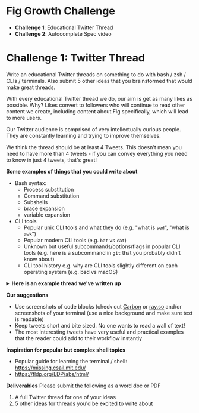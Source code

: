 # Fig Growth Challenge

* **Challenge 1**: Educational Twitter Thread
* **Challenge 2**: Autocomplete Spec video


# Challenge 1: Twitter Thread

Write an educational Twitter threads on something to do with bash / zsh / CLIs / terminals. Also submit 5 other ideas that you brainstormed that would make great threads.

With every educational Twitter thread we do, our aim is get as many likes as possible. Why? Likes convert to followers who will continue to read other content we create, including content about Fig specifically, which will lead to more users. 

Our Twitter audience is comprised of very intellectually curious people. They are constantly learning and trying to improve themselves. 

We think the thread should be at least 4 Tweets. This doesn't mean you need to have more than 4 tweets - if you can convey everything you need to know in just 4 tweets, that's great!

**Some examples of things that you could write about**
* Bash syntax:
  * Process substitution
  * Command substitution
  * Subshells
  * brace expansion
  * variable expansion
* CLI tools
  * Popular unix CLI tools and what they do (e.g. "what is `sed`", "what is `awk`")
  * Popular modern CLI tools (e.g. `bat` vs `cat`)
  * Unknown but useful subcommands/options/flags in popular CLI tools (e.g. here is a subcommand in `git` that you probably didn't know about)
  * CLI tool history e.g. why are CLI tools slightly different on each operating system (e.g. bsd vs macOS)



<details>
  <summary><strong>Here is an example thread we've written up</strong></summary>
  
  <img width="694" alt="CleanShot 2022-03-18 at 17 29 56@2x" src="https://user-images.githubusercontent.com/4949076/159099507-4540e161-5fb4-4e61-9264-3bc6f8f1898a.png">
  <img width="604" alt="CleanShot 2022-03-18 at 17 31 44@2x" src="https://user-images.githubusercontent.com/4949076/159099550-1a0994e7-5137-4f72-bc2b-160db553e503.png">
<img width="601" alt="CleanShot 2022-03-18 at 17 32 04@2x" src="https://user-images.githubusercontent.com/4949076/159099560-c7ae6318-964a-42f3-b353-c0e0489840ea.png">
<img width="637" alt="CleanShot 2022-03-18 at 17 32 15@2x" src="https://user-images.githubusercontent.com/4949076/159099567-055231a0-1bba-428b-bfbe-380bcbc10bfc.png">
<img width="722" alt="CleanShot 2022-03-18 at 17 32 27@2x" src="https://user-images.githubusercontent.com/4949076/159099578-828393fc-8244-481b-b8d5-a1d7d15ee1ed.png">
<img width="618" alt="CleanShot 2022-03-18 at 17 32 38@2x" src="https://user-images.githubusercontent.com/4949076/159099588-ed3c7d19-7772-4737-bb75-523a4cb93ab3.png">

</details>

**Our suggestions**
* Use screenshots of code blocks (check out [Carbon](https://carbon.now.sh/) or [ray.so](https://ray.so) and/or screenshots of your terminal (use a nice background and make sure text is readable)
* Keep tweets short and bite sized. No one wants to read a wall of text!
* The most interesting tweets have very useful and practical examples that the reader could add to their workflow instantly


**Inspiration for popular but complex shell topics**
* Popular guide for learning the terminal / shell: https://missing.csail.mit.edu/
* https://tldp.org/LDP/abs/html/


**Deliverables**
Please submit the following as a word doc or PDF 

1. A full Twitter thread for one of your ideas
2. 5 other ideas for threads you'd be excited to write about


